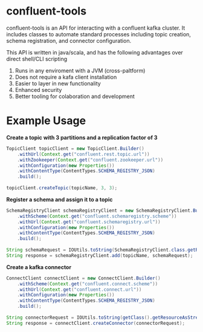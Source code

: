 # confluent-tools
confluent-tools is an API for interacting with a confluent kafka cluster. It includes classes to automate standard processes including topic creation, schema registration, and connector configuration.

This API is written in java/scala, and has the following advantages over direct shell/CLI scripting

1. Runs in any enviroment with a JVM (cross-paltform)
2. Does not require a kafa client installation
3. Easier to layer in new functionality
4. Enhanced security
5. Better tooling for colaboration and development

# Example Usage

**Create a topic with 3 partitions and a replication factor of 3**
```java
TopicClient topicClient = new TopicClient.Builder()
	.withUrl(Context.get("confluent.rest.topic.url"))
	.withZookeeper(Context.get("confluent.zookeeper.url"))
	.withConfiguration(new Properties())
	.withContentType(ContentTypes.SCHEMA_REGISTRY_JSON)
	.build();
	
topicClient.createTopic(topicName, 3, 3);        
```

**Register a schema and assign it to a topic**
```java
SchemaRegistryClient schemaRegistryClient = new SchemaRegistryClient.Builder()
	.withScheme(Context.get("confluent.schemaregistry.scheme"))
	.withUrl(Context.get("confluent.schemaregistry.url"))
	.withConfiguration(new Properties())
	.withContentType(ContentTypes.SCHEMA_REGISTRY_JSON)
	.build();
	
String schemaRequest = IOUtils.toString(SchemaRegistryClient.class.getResourceAsStream("/schema-definition.json"),        StandardCharsets.UTF_8);
String response = schemaRegistryClient.add(topicName, schemaRequest);
```

**Create a kafka connector**
```java
ConnectClient connectClient = new ConnectClient.Builder()
	.withScheme(Context.get("confluent.connect.scheme"))
	.withUrl(Context.get("confluent.connect.url"))
	.withConfiguration(new Properties())
	.withContentType(ContentTypes.SCHEMA_REGISTRY_JSON)
	.build();  
				
String connectorRequest = IOUtils.toString(getClass().getResourceAsStream("/connector.json"), StandardCharsets.UTF_8);  
String response = connectClient.createConnector(connectorRequest);
```

